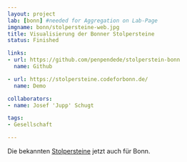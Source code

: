 ```yaml
---
layout: project
lab: [bonn] #needed for Aggregation on Lab-Page
imgname: bonn/stolpersteine-web.jpg
title: Visualisierung der Bonner Stolpersteine
status: Finished

links:
- url: https://github.com/penpendede/stolperstein-bonn
  name: Github

- url: https://stolpersteine.codeforbonn.de/
  name: Demo

collaborators:
- name: Josef 'Jupp' Schugt

tags:
- Gesellschaft

---
```


Die bekannten [Stolpersteine](http://de.wikipedia.org/wiki/Stolpersteine) jetzt auch für Bonn.
